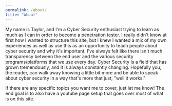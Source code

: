 ```yaml
---
permalink: /about/
title: "About"
---
```

My name is Taylor, and I'm a Cyber Security enthusiast trying to learn as much as I can in order to become a penetration tester. I really didn't know at first how I wanted to structure this site, but I knew I wanted a mix of my own experiences as well as use this as an opportunity to teach people about cyber security and why it's important. I've always felt like there isn't much transparency between the end user and the various security programs/platforms that we use every day. Cyber Security is a field that has grown tremendously, and it is always constantly changing. Hopefully you, the reader, can walk away knowing a little bit more and be able to speak about cyber security in a way that's more that just, "well it works." 

If there are any specific topics you want me to cover, just let me know! The end goal is to also have a youtube page setup that goes over most of what is on this site. 

